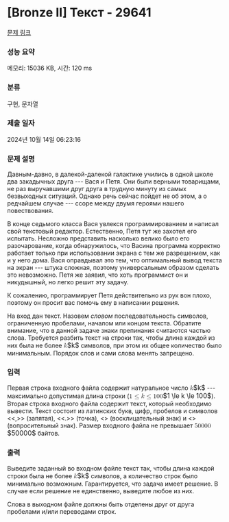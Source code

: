 # [Bronze II] Текст - 29641 

[문제 링크](https://www.acmicpc.net/problem/29641) 

### 성능 요약

메모리: 15036 KB, 시간: 120 ms

### 분류

구현, 문자열

### 제출 일자

2024년 10월 14일 06:23:16

### 문제 설명

<p>Давным-давно, в далекой-далекой галактике учились в одной школе два закадычных друга --- Вася и Петя. Они были верными товарищами, не раз выручавшими друг друга в трудную минуту из самых безвыходных ситуаций. Однако речь сейчас пойдет не об этом, а о редчайшем случае --- ссоре между двумя героями нашего повествования.</p>

<p>В конце седьмого класса Вася увлекся программированием и написал свой текстовый редактор. Естественно, Петя тут же захотел его испытать. Несложно представить насколько велико было его разочарование, когда обнаружилось, что Васина программа корректно работает только при использовании экрана с тем же разрешением, как и у него дома. Вася оправдывал это тем, что оптимальный вывод текста на экран --- штука сложная, поэтому универсальным образом сделать это невозможно. Петя же заявил, что хоть программист он и никудышный, но легко решит эту задачу.</p>

<p>К сожалению, программирует Петя действительно из рук вон плохо, поэтому он просит вас помочь ему в написании решения.</p>

<p>На вход дан текст. Назовем <em>словом</em> последовательность символов, ограниченную пробелами, началом или концом текста. Обратите внимание, что в данной задаче знаки препинания считаются частью слова. Требуется разбить текст на строки так, чтобы длина каждой из них была не более <mjx-container class="MathJax" jax="CHTML" style="font-size: 109%; position: relative;"><mjx-math class="MJX-TEX" aria-hidden="true"><mjx-mi class="mjx-i"><mjx-c class="mjx-c1D458 TEX-I"></mjx-c></mjx-mi></mjx-math><mjx-assistive-mml unselectable="on" display="inline"><math xmlns="http://www.w3.org/1998/Math/MathML"><mi>k</mi></math></mjx-assistive-mml><span aria-hidden="true" class="no-mathjax mjx-copytext">$k$</span></mjx-container> символов, при этом их общее количество было минимальным. Порядок слов и сами слова менять запрещено.</p>

### 입력 

 <p>Первая строка входного файла содержит натуральное число <mjx-container class="MathJax" jax="CHTML" style="font-size: 109%; position: relative;"><mjx-math class="MJX-TEX" aria-hidden="true"><mjx-mi class="mjx-i"><mjx-c class="mjx-c1D458 TEX-I"></mjx-c></mjx-mi></mjx-math><mjx-assistive-mml unselectable="on" display="inline"><math xmlns="http://www.w3.org/1998/Math/MathML"><mi>k</mi></math></mjx-assistive-mml><span aria-hidden="true" class="no-mathjax mjx-copytext">$k$</span></mjx-container> --- максимально допустимая длина строки (<mjx-container class="MathJax" jax="CHTML" style="font-size: 109%; position: relative;"><mjx-math class="MJX-TEX" aria-hidden="true"><mjx-mn class="mjx-n"><mjx-c class="mjx-c31"></mjx-c></mjx-mn><mjx-mo class="mjx-n" space="4"><mjx-c class="mjx-c2264"></mjx-c></mjx-mo><mjx-mi class="mjx-i" space="4"><mjx-c class="mjx-c1D458 TEX-I"></mjx-c></mjx-mi><mjx-mo class="mjx-n" space="4"><mjx-c class="mjx-c2264"></mjx-c></mjx-mo><mjx-mn class="mjx-n" space="4"><mjx-c class="mjx-c31"></mjx-c><mjx-c class="mjx-c30"></mjx-c><mjx-c class="mjx-c30"></mjx-c></mjx-mn></mjx-math><mjx-assistive-mml unselectable="on" display="inline"><math xmlns="http://www.w3.org/1998/Math/MathML"><mn>1</mn><mo>≤</mo><mi>k</mi><mo>≤</mo><mn>100</mn></math></mjx-assistive-mml><span aria-hidden="true" class="no-mathjax mjx-copytext">$1 \le k \le 100$</span></mjx-container>). Вторая строка входного файла содержит текст, который необходимо вывести. Текст состоит из латинских букв, цифр, пробелов и символов <<,>> (запятая), <<.>> (точка), <<!>> (восклицательный знак) и <<?>> (вопросительный знак). Размер входного файла не превышает <mjx-container class="MathJax" jax="CHTML" style="font-size: 109%; position: relative;"><mjx-math class="MJX-TEX" aria-hidden="true"><mjx-mn class="mjx-n"><mjx-c class="mjx-c35"></mjx-c><mjx-c class="mjx-c30"></mjx-c><mjx-c class="mjx-c30"></mjx-c><mjx-c class="mjx-c30"></mjx-c><mjx-c class="mjx-c30"></mjx-c></mjx-mn></mjx-math><mjx-assistive-mml unselectable="on" display="inline"><math xmlns="http://www.w3.org/1998/Math/MathML"><mn>50000</mn></math></mjx-assistive-mml><span aria-hidden="true" class="no-mathjax mjx-copytext">$50000$</span></mjx-container> байтов.</p>

### 출력 

 <p>Выведите заданный во входном файле текст так, чтобы длина каждой строки была не более <mjx-container class="MathJax" jax="CHTML" style="font-size: 109%; position: relative;"><mjx-math class="MJX-TEX" aria-hidden="true"><mjx-mi class="mjx-i"><mjx-c class="mjx-c1D458 TEX-I"></mjx-c></mjx-mi></mjx-math><mjx-assistive-mml unselectable="on" display="inline"><math xmlns="http://www.w3.org/1998/Math/MathML"><mi>k</mi></math></mjx-assistive-mml><span aria-hidden="true" class="no-mathjax mjx-copytext">$k$</span></mjx-container> символов, а количество строк было минимально возможным. Гарантируется, что задача имеет решение. В случае если решение не единственно, выведите любое из них.</p>

<p>Слова в выходном файле должны быть отделены друг от друга пробелами и/или переводами строк.</p>


